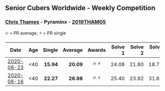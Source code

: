 ## Senior Cubers Worldwide - Weekly Competition
### [Chris Thames](../chris_thames.md) - Pyraminx - [2019THAM05](https://www.worldcubeassociation.org/persons/2019THAM05?event=pyram)

🔥 = PR average, ⚡ = PR single

| Date | Age | Single | Average | Awards | Solve 1 | Solve 2 | Solve 3 | Solve 4 | Solve 5 | Video |
| :--: | :--: | --: | --: | :--: | --: | --: | --: | --: | --: | :-- |
| [2020-06-23](../../results/pyram/2020-06-23.md) | <40 | **15.94** | **20.09** | 🔥 ⚡ | 24.08 | 21.80 | 18.75 | 19.73 | **15.94** | [Link](https://www.facebook.com/events/1618516681636159/permalink/1622324837922010/) |
| [2020-06-16](../../results/pyram/2020-06-16.md) | <40 | **22.27** | **26.98** | 🔥 ⚡ | 25.40 | 23.92 | 31.62 | **22.27** | 34.86 | [Link](https://www.facebook.com/events/296087658445428/permalink/299088241478703/) |


<!-- Global site tag (gtag.js) - Google Analytics -->
<script async src="https://www.googletagmanager.com/gtag/js?id=UA-86348435-3"></script>
<script>window.dataLayer = window.dataLayer || []; function gtag() {dataLayer.push(arguments);} gtag('js', new Date()); gtag('config', 'UA-86348435-3');</script>
